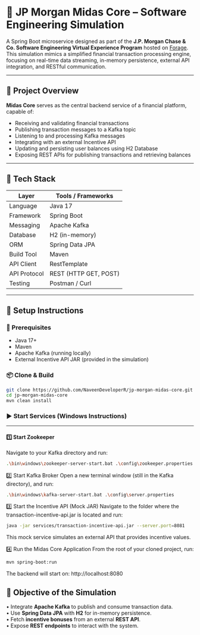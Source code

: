 # 💼 JP Morgan Midas Core – Software Engineering Simulation

A Spring Boot microservice designed as part of the **J.P. Morgan Chase & Co. Software Engineering Virtual Experience Program** hosted on [Forage](https://www.theforage.com/).  
This simulation mimics a simplified financial transaction processing engine, focusing on real-time data streaming, in-memory persistence, external API integration, and RESTful communication.

---

## 📌 Project Overview

**Midas Core** serves as the central backend service of a financial platform, capable of:

- Receiving and validating financial transactions
- Publishing transaction messages to a Kafka topic
- Listening to and processing Kafka messages
- Integrating with an external Incentive API
- Updating and persisting user balances using H2 Database
- Exposing REST APIs for publishing transactions and retrieving balances

---

## 🔧 Tech Stack

| Layer            | Tools / Frameworks                     |
|------------------|----------------------------------------|
| Language         | Java 17                                |
| Framework        | Spring Boot                            |
| Messaging        | Apache Kafka                           |
| Database         | H2 (in-memory)                         |
| ORM              | Spring Data JPA                        |
| Build Tool       | Maven                                  |
| API Client       | RestTemplate                           |
| API Protocol     | REST (HTTP GET, POST)                  |
| Testing          | Postman / Curl                         |

---

## 🚀 Setup Instructions

### 🔁 Prerequisites


- Java 17+
- Maven
- Apache Kafka (running locally)
- External Incentive API JAR (provided in the simulation)

### 📦 Clone & Build


```bash
git clone https://github.com/NaveenDeveloperR/jp-morgan-midas-core.git
cd jp-morgan-midas-core
mvn clean install
```
### ▶️ Start Services (Windows Instructions)

---

#### 1️⃣ Start Zookeeper

Navigate to your Kafka directory and run:

```bash
.\bin\windows\zookeeper-server-start.bat .\config\zookeeper.properties
```
2️⃣ Start Kafka Broker
Open a new terminal window (still in the Kafka directory), and run:

```bash
.\bin\windows\kafka-server-start.bat .\config\server.properties
```
3️⃣ Start the Incentive API (Mock JAR)
Navigate to the folder where the transaction-incentive-api.jar is located and run:


```bash
java -jar services/transaction-incentive-api.jar --server.port=8081

```
This mock service simulates an external API that provides incentive values.

4️⃣ Run the Midas Core Application
From the root of your cloned project, run:

```bash
mvn spring-boot:run
```

The backend will start on: http://localhost:8080

## 🎯 Objective of the Simulation

• Integrate **Apache Kafka** to publish and consume transaction data.  
• Use **Spring Data JPA** with **H2** for in-memory persistence.  
• Fetch **incentive bonuses** from an external **REST API**.  
• Expose **REST endpoints** to interact with the system.


